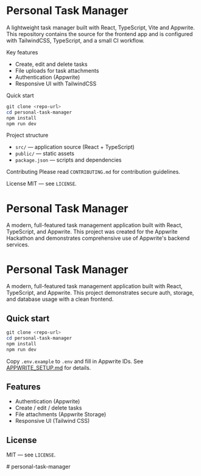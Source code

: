 # Personal Task Manager

A lightweight task manager built with React, TypeScript, Vite and Appwrite. This repository contains the source for the frontend app and is configured with TailwindCSS, TypeScript, and a small CI workflow.

Key features
- Create, edit and delete tasks
- File uploads for task attachments
- Authentication (Appwrite)
- Responsive UI with TailwindCSS

Quick start
```powershell
git clone <repo-url>
cd personal-task-manager
npm install
npm run dev
```

Project structure
- `src/` — application source (React + TypeScript)
- `public/` — static assets
- `package.json` — scripts and dependencies

Contributing
Please read `CONTRIBUTING.md` for contribution guidelines.

License
MIT — see `LICENSE`.
# Personal Task Manager

A modern, full-featured task management application built with React, TypeScript, and Appwrite. This project was created for the Appwrite Hackathon and demonstrates comprehensive use of Appwrite's backend services.

# Personal Task Manager

A modern, full-featured task management application built with React, TypeScript, and Appwrite. This project demonstrates secure auth, storage, and database usage with a clean frontend.

## Quick start

```powershell
git clone <repo-url>
cd personal-task-manager
npm install
npm run dev
```

Copy `.env.example` to `.env` and fill in Appwrite IDs. See [APPWRITE_SETUP.md](./APPWRITE_SETUP.md) for details.

## Features

- Authentication (Appwrite)
- Create / edit / delete tasks
- File attachments (Appwrite Storage)
- Responsive UI (Tailwind CSS)

## License

MIT — see `LICENSE`.

#   p e r s o n a l - t a s k - m a n a g e r  
 